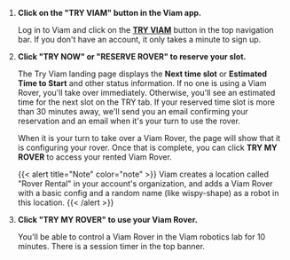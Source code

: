1. **Click on the "TRY VIAM" button in the Viam app.**

   Log in to Viam and click on the **[TRY VIAM](https://app.viam.com/try)** button in the top navigation bar.
   If you don't have an account, it only takes a minute to sign up.
2. **Click "TRY NOW" or "RESERVE ROVER" to reserve your slot.**

   The Try Viam landing page displays the **Next time slot** or **Estimated Time to Start** and other status information.
   If no one is using a Viam Rover, you'll take over immediately.
   Otherwise, you'll see an estimated time for the next slot on the TRY tab.
   If your reserved time slot is more than 30 minutes away, we'll send you an email confirming your reservation and an email when it's your turn to use the rover.

   When it is your turn to take over a Viam Rover, the page will show that it is configuring your rover.
   Once that is complete, you can click **TRY MY ROVER** to access your rented Viam Rover.

   {{< alert title="Note" color="note" >}}
   Viam creates a location called "Rover Rental" in your account's organization, and adds a Viam Rover with a basic config and a random name (like wispy-shape) as a robot in this location.
   {{< /alert >}}

3. **Click "TRY MY ROVER" to use your Viam Rover.**

   You’ll be able to control a Viam Rover in the Viam robotics lab for 10 minutes.
   There is a session timer in the top banner.
